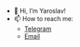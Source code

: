  - 👋 Hi, I’m Yaroslav!
 - 📫 How to reach me:
	 - [Telegram](https://t.me/ysemennikov)
	 - [Email](mailto:embrane@ya.ru)

<!---
ysemennikov/ysemennikov is a ✨ special ✨ repository because its `README.md` (this file) appears on your GitHub profile.
You can click the Preview link to take a look at your changes.
--->
